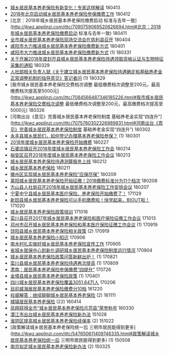 - [城乡居民基本养老保险有新变化！专家这样解读](http://jkwz.applinzi.com/ittc/7091363939583788043.html#城乡居民基本养老保险有新变化！专家这样解读)  180413 
- [2018年北京启动城乡居民基本养老保险参保缴费工作](http://jkwz.applinzi.com/ittc/7091040425295217680.html#2018年北京启动城乡居民基本养老保险参保缴费工作)  180412 
- [北京：2018年城乡居民基本养老保险缴费启动 标准与去年一致](http://jkwz.applinzi.com/ittc/7090759069520626694.html#北京：2018年城乡居民基本养老保险缴费启动 标准与去年一致)  180411 
- [全市城乡居民基本养老保险现场交流会在慈利县召开](http://jkwz.applinzi.com/ittc/7088081869667304458.html#全市城乡居民基本养老保险现场交流会在慈利县召开)  180404 
- [咸阳市大力推进城乡居民基本养老保险缴费新方式](http://jkwz.applinzi.com/ittc/7086942122915922960.html#咸阳市大力推进城乡居民基本养老保险缴费新方式)  180401 
- [咸阳市大力推进城乡居民基本养老保险缴费新方式](http://jkwz.applinzi.com/ittc/7086542174969922577.html#咸阳市大力推进城乡居民基本养老保险缴费新方式) (1) 180331 
- [关于开展2018年度封开县城乡居民基本养老保险待遇领取资格认证与生物特征采集的通知](http://jkwz.applinzi.com/ittc/7086012463348974609.html#关于开展2018年度封开县城乡居民基本养老保险待遇领取资格认证与生物特征采集的通知)  180329 
- [人社部相关负责人就《关于建立城乡居民基本养老保险待遇确定和基础养老金正常调整机制的指导意见》答记者问](http://jkwz.applinzi.com/ittc/7085919541656028167.html#人社部相关负责人就《关于建立城乡居民基本养老保险待遇确定和基础养老金正常调整机制的指导意见》答记者问) (1) 180329 
- [我市城乡居民基本养老保险交费档次调整 最低缴费档次调整至200元，最高缴费档次提高至5000元](http://jkwz.applinzi.com/ittc/7084566487346185226.html#我市城乡居民基本养老保险交费档次调整 最低缴费档次调整至200元，最高缴费档次提高至5000元)  180326 
- [河南出台《意见》完善城乡居民基本养老保险制度 基础养老金实现“四连升”](http://jkwz.applinzi.com/ittc/7075780302326989831.html#河南出台《意见》完善城乡居民基本养老保险制度 基础养老金实现“四连升”)  180302 
- [永丰县城乡居民们，如何登记办理基本养老保险参保？](http://jkwz.applinzi.com/ittc/7074807744727352331.html#永丰县城乡居民们，如何登记办理基本养老保险参保？) (1) 180301 
- [2018年度城乡居民基本养老保险开始缴费](http://jkwz.applinzi.com/ittc/7074864658089772039.html#2018年度城乡居民基本养老保险开始缴费)  180227 
- [石婆店镇召开2018年度城乡居民基本养老保险工作会](http://jkwz.applinzi.com/ittc/7069851599617147920.html#石婆店镇召开2018年度城乡居民基本养老保险工作会)  180214 
- [裕安区召开2018年度城乡居民基本养老保险工作会议](http://jkwz.applinzi.com/ittc/7069589768386380816.html#裕安区召开2018年度城乡居民基本养老保险工作会议)  180213 
- [城乡居民基本养老保险待遇测算服务上线](http://jkwz.applinzi.com/ittc/7069096651312858123.html#城乡居民基本养老保险待遇测算服务上线)  180212 
- [城乡居民基本养老保险](http://jkwz.applinzi.com/ittc/7068961889059341319.html#城乡居民基本养老保险)  180211 
- [徽州区实现城乡居民基本养老保险“应保尽保”](http://jkwz.applinzi.com/ittc/7068119888571139089.html#徽州区实现城乡居民基本养老保险“应保尽保”)  180209 
- [莱阳城乡居民基本养老保险开始征缴！2018缴费标准分为11个档次](http://jkwz.applinzi.com/ittc/7067802163151897611.html#莱阳城乡居民基本养老保险开始征缴！2018缴费标准分为11个档次)  180208 
- [方山县人社局召开2018年城乡居民基本养老保险工作安排会议](http://jkwz.applinzi.com/ittc/7067261619443074054.html#方山县人社局召开2018年城乡居民基本养老保险工作安排会议)  180207 
- [宁夏中宁县城乡居民基本医疗保险、养老保险开始缴费了！](http://jkwz.applinzi.com/ittc/7041426141385065489.html#宁夏中宁县城乡居民基本医疗保险、养老保险开始缴费了！)  171129 
- [新田县城乡居民基本养老保险可以手机缴费啦！快学起来，别OUT啦！](http://jkwz.applinzi.com/ittc/7026594328271651857.html#新田县城乡居民基本养老保险可以手机缴费啦！快学起来，别OUT啦！)  171020 
- [城乡居民基本养老保险政策培训](http://jkwz.applinzi.com/ittc/7025782650957202448.html#城乡居民基本养老保险政策培训)  171018 
- [栾川县召开2017年城乡居民基本养老保险和医疗保险征缴工作会议](http://jkwz.applinzi.com/ittc/7023998862019265552.html#栾川县召开2017年城乡居民基本养老保险和医疗保险征缴工作会议)  171013 
- [邓州市召开城乡居民基本养老保险和基本医疗保险征缴工作会议](http://jkwz.applinzi.com/ittc/7015111796715947025.html#邓州市召开城乡居民基本养老保险和基本医疗保险征缴工作会议) (1) 170919 
- [饶阳县城乡居民基本养老保险相关政策](http://jkwz.applinzi.com/ittc/7015066714155516944.html#饶阳县城乡居民基本养老保险相关政策) (2) 170919 
- [城乡居民基本养老保险小知识](http://jkwz.applinzi.com/ittc/7010190934376186896.html#城乡居民基本养老保险小知识)  170906 
- [南木村扎实做好城乡居民基本养老保险宣传工作](http://jkwz.applinzi.com/ittc/7009873227562877969.html#南木村扎实做好城乡居民基本养老保险宣传工作)  170905 
- [省城乡居保中心到新化调研城乡居民基本养老保险制度运行情况](http://jkwz.applinzi.com/ittc/7009497519011398672.html#省城乡居保中心到新化调研城乡居民基本养老保险制度运行情况)  170904 
- [城乡居民基本养老保险政策问答新鲜出炉！](http://jkwz.applinzi.com/ittc/7004175180413535249.html#城乡居民基本养老保险政策问答新鲜出炉！) (1) 170821 
- [栾川县城乡居民基本养老保险待遇再次提高](http://jkwz.applinzi.com/ittc/6999854047602148368.html#栾川县城乡居民基本养老保险待遇再次提高) (1) 170809 
- [肃南：居民基本养老保险参保缴费“四提升”](http://jkwz.applinzi.com/ittc/6994422453684929296.html#肃南：居民基本养老保险参保缴费“四提升”)  170726 
- [金塔县城乡居民基本养老保险政策](http://jkwz.applinzi.com/ittc/6951602280372634629.html#金塔县城乡居民基本养老保险政策) (1) 170401 
- [四川城乡居民基本养老保险覆盖3051.64万人](http://jkwz.applinzi.com/ittc/6931546240084083717.html#四川城乡居民基本养老保险覆盖3051.64万人)  170206 
- [目前威海居民基本养老保险缴费分10档](http://jkwz.applinzi.com/ittc/6913733629120611332.html#目前威海居民基本养老保险缴费分10档)  161220 
- [权威解答：继续聊聊城乡居民基本养老保险](http://jkwz.applinzi.com/ittc/6899292382029153284.html#权威解答：继续聊聊城乡居民基本养老保险) (2) 161111 
- [城镇居民基本养老保险](http://jkwz.applinzi.com/ittc/6820975206126322693.html#城镇居民基本养老保险) (22) 160414 
- [凤翔获得全市“城乡居民基本养老保险示范县”荣誉称号](http://jkwz.applinzi.com/ittc/6815320117785134085.html#凤翔获得全市“城乡居民基本养老保险示范县”荣誉称号)  160330 
- [潜江市出台城乡居民基本养老保险新办法](http://jkwz.applinzi.com/ittc/6758264811759928325.html#潜江市出台城乡居民基本养老保险新办法)  151028 
- [淮阴区提高城乡居民基本养老保险续保率](http://jkwz.applinzi.com/ittc/6755660146023760901.html#淮阴区提高城乡居民基本养老保险续保率) (2) 151022 
- [政策解读城乡居民基本养老保险统一后 三明市居民能得到更多](http://jkwz.applinzi.com/ittc/547650611409746335.html#政策解读城乡居民基本养老保险统一后 三明市居民能得到更多) (1) 150508 
- [南京拟定城乡居民基本养老保险新办法](http://jkwz.applinzi.com/ittc/547650611397479521.html#南京拟定城乡居民基本养老保险新办法) (2) 150325 
